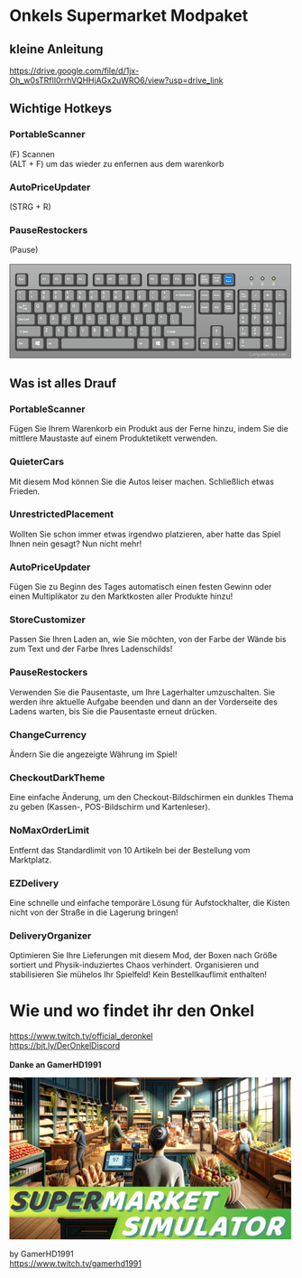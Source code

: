 # Onkels Supermarket Modpaket

## kleine Anleitung
https://drive.google.com/file/d/1jx-Oh_w0sTRfIl0rrhVQHHjAGx2uWRO6/view?usp=drive_link

## Wichtige Hotkeys
### PortableScanner
(F) Scannen <br>
(ALT + F) um das wieder zu enfernen aus dem warenkorb
### AutoPriceUpdater
(STRG + R)
### PauseRestockers
(Pause) <br><br>
<img width="500" src="/README/pause.jpg">

## Was ist alles Drauf
### PortableScanner
Fügen Sie Ihrem Warenkorb ein Produkt aus der Ferne hinzu, indem Sie die mittlere Maustaste auf einem Produktetikett verwenden.
### QuieterCars
Mit diesem Mod können Sie die Autos leiser machen. Schließlich etwas Frieden.
### UnrestrictedPlacement
Wollten Sie schon immer etwas irgendwo platzieren, aber hatte das Spiel Ihnen nein gesagt? Nun nicht mehr!
### AutoPriceUpdater
Fügen Sie zu Beginn des Tages automatisch einen festen Gewinn oder einen Multiplikator zu den Marktkosten aller Produkte hinzu!
### StoreCustomizer
Passen Sie Ihren Laden an, wie Sie möchten, von der Farbe der Wände bis zum Text und der Farbe Ihres Ladenschilds!
### PauseRestockers
Verwenden Sie die Pausentaste, um Ihre Lagerhalter umzuschalten. Sie werden ihre aktuelle Aufgabe beenden und dann an der Vorderseite des Ladens warten, bis Sie die Pausentaste erneut drücken.
### ChangeCurrency
Ändern Sie die angezeigte Währung im Spiel!
### CheckoutDarkTheme
Eine einfache Änderung, um den Checkout-Bildschirmen ein dunkles Thema zu geben (Kassen-, POS-Bildschirm und Kartenleser).
### NoMaxOrderLimit
Entfernt das Standardlimit von 10 Artikeln bei der Bestellung vom Marktplatz.
### EZDelivery
Eine schnelle und einfache temporäre Lösung für Aufstockhalter, die Kisten nicht von der Straße in die Lagerung bringen!
### DeliveryOrganizer
Optimieren Sie Ihre Lieferungen mit diesem Mod, der Boxen nach Größe sortiert und Physik-induziertes Chaos verhindert. Organisieren und stabilisieren Sie mühelos Ihr Spielfeld! Kein Bestellkauflimit enthalten!

# Wie und wo findet ihr den Onkel
https://www.twitch.tv/official_deronkel <br>
https://bit.ly/DerOnkelDiscord 
<br><br>
**Danke an GamerHD1991**
<p align="">
  <img width="500" src="/README/capsule_616x353.jpg">
</p>

by GamerHD1991 <br>
https://www.twitch.tv/gamerhd1991
